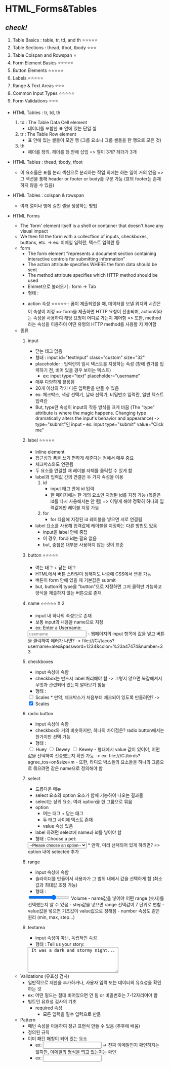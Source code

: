 # **HTML_Forms&Tables**

## *check!*
1. Table Basics : table, tr, td, and th ⭐⭐⭐⭐⭐
2. Table Sections : thead, tfoot, tbody ⭐⭐⭐
3. Table Colspan and Rowspan ⭐
4. Form Element Basics ⭐⭐⭐⭐⭐
5. Button Elements ⭐⭐⭐⭐⭐
6. Labels ⭐⭐⭐⭐⭐
7. Range & Text Areas ⭐⭐⭐
8. Common Input Types ⭐⭐⭐⭐⭐
9. Form Validations ⭐⭐⭐

- HTML Tables : tr, td, th
    1. td : The Table Data Cell element
        - 데이터를 포함한 표 안에 있는 단일 셀
    2. tr : The Table Row element
        - 표 안에 있는 셀들이 모인 행 (그룹 요소나 그룹 셀들을 한 행으로 모은 것)
    3. th
        - 헤더를 정의. 헤더를 행 안에 삽입
            => 열이 3개? 헤더가 3개

- HTML Tables : thead, tbody, tfoot
    - 이 요소들은 표를 논리 섹션으로 분리하는 작업 외에는 하는 일이 거의 없음
        => 그 섹션을 통해 header or footer or body를 구분 가능 (표의 footer는 존재하지 않을 수 있음)

- HTML Tables : colspan & rowspan
    - 여러 열이나 행에 걸친 셀을 생성하는 방법

- HTML Forms
    - The 'form' element itself is a shell or container that doesn't have any visual impact
    - We then fill the form with a collecftion of inputs, checkboxes, buttons, etc.
        -> ex: 이메일 입력란, 텍스트 입력란 등
    - form
        - The form element "represents a document section containing interactive controls for submitting information"
        - The action attribute specifies WHERE the form data should be sent
        - The method attribute specifies which HTTP method should be used
        - Emmet으로 불러오기 : form -> Tab
        - 형태 : <form action=""></form>
        - action 속성 ⭐⭐⭐⭐⭐ : 폼이 제출되었을 때, 데이터를 보낼 위치와 시간은 이 속성이 지정
            => form을 제출하면 HTTP 요청이 전송되며, action이라는 속성을 사용하여 해당 요청이 어디로 가는지 제어함
            => 또한, method라는 속성을 이용하여 어떤 유형의 HTTP method를 사용할 지 제어함
    - 종류
        1. input
            - 닫는 태그 없음
            - 형태 : input id="textInput" class="custom" size="32"
            - placeholder : 입력란의 임시 텍스트를 지정하는 속성 (창에 뭔가를 입력하기 전, 비어 있을 경우 보이는 텍스트)
                - ex: input type="text" placeholder="username"
            - 매우 다양하게 활용됨
            - 20개 이상의 각기 다른 입력란을 만들 수 있음
            - ex: 체크박스, 색상 선택기, 날짜 선택기, 비밀번호 입력란, 일반 텍스트 입력란
            - But, type란 속성이 input의 작동 방식을 크게 바꿈 (The "type" attribute is where the magic happens. Changing type dramatically alters the input's behavior and appearance)
                -> type="submit"인 input
                    - ex: input type="submit" value="Click me"
        2. label ⭐⭐⭐⭐⭐
            - inline element
            - 접근성과 폼을 쓰기 편하게 해준다는 점에서 매우 중요
            - 체크박스와도 연관됨
            - 두 요소를 연결할 때 레이블 자체를 클릭할 수 있게 함
            - label과 입력값 간의 연결은 두 가지 속성을 이용
                1. id
                    - input 태그 안에 id 입력
                    - 한 페이지에는 한 개의 요소만 지정된 id를 지정 가능 (똑같은 id를 다시 사용해서는 안 됨)
                        => 이렇게 해야 정확히 하나의 입력값에만 레이블 지정 가능
                2. for
                    - for 다음에 지정된 id 레이블을 넣으면 서로 연결됨
            - label 요소를 사용해 입력값에 레이블을 지정하는 다른 방법도 있음
                - input을 label 안에 중첩
                - 이 경우, for과 id는 필요 없음
                - but, 중첩은 대부분 사용하지 않는 것이 표준
        3. button ⭐⭐⭐⭐⭐
            - 여는 태그 + 닫는 태그
            - HTML에서 버튼 스타일이 정해져도 나중에 CSS에서 변경 가능
            - 버튼이 form 안에 있을 때 기본값은 submit
            - but, button의 type을 "button"으로 지정하면 그저 클릭만 가능하고 양식을 제출하지 않는 버튼으로 존재
        4. name ⭐⭐⭐⭐⭐ X 2
            - input 내 하나의 속성으로 존재
            - 보통 input의 내용을 name으로 지정
            - ex: 
            <label for="username">Enter a Username:</label>
            <input id="username" type="text" placeholder="username" name="username">
            - 웹페이지의 input 항목에 값을 넣고 버튼을 클릭하여 에러가 나면?
                -> file:///C:/tacos?username=alex&password=1234&color=%23a47474&number=33
        5. checkboxes
            - input 속성에 속함
            - checkbox는 반드시 label 처리해야 함
                -> 그렇지 않으면 복잡해져서 무엇과 관련되어 있는지 알아보기 힘듦
            - 형태 :
            <input type="checkbox" id="scales" name="scales">
            <label for="scales">Scales</label>
                * 만약, 체크박스가 처음부터 체크되어 있도록 만들려면?
                    -> <input type="checkbox" id="scales" name="scales" checked>
                       <label for="scales">Scales</label>
        6. radio button
            - input 속성에 속함
            - checkbox와 거의 비슷하지만, 하나의 차이점은? radio button에서는 한가지만 선택 가능
            - 형태 : 
            <input type="radio" id="huey" name="drone" value="huey">
            <label for="huey">Huey</label>

            <input type="radio" id="dewey" name="drone" value="dewey">
            <label for="dewey">Dewey</label>

            <input type="radio" id="kewey" name="drone" value="kewey">
            <label for="kewey">Kewey</label>
            - 형태에서 value 값이 있어야, 어떤 값을 선택하여 전송했는지 확인 가능
                -> ex: file:///C:/birds?agree_tos=on&size=m
            - 또한, 라디오 박스들의 요소들을 하나의 그룹으로 묶으려면 같은 name으로 정의해야 함
        7. select
            - 드롭다운 메뉴
            - select 요소와 option 요소가 함께 기능하여 나오는 결과물
            - select는 상위 요소. 여러 option을 한 그룹으로 묶음
            - option
                - 여는 태그 + 닫는 태그
                - 두 태그 사이에 텍스트 존재
                - value 속성 있음
            - label 하려면 select에 name과 id를 넣어야 함
            - 형태 :
            <label for="pet-select">Choose a pet:</label>

            <select name="pets" id="pet-select">
                <option value="">--Please choose an option--</option>
                <option value="dog">Dog</option>
                <option value="cat">Cat</option>
                <option value="hamster">Hamster</option>
                <option value="parrot">Parrot</option>
                <option value="spider">Spider</option>
                <option value="goldfish">Goldfish</option>
            </select>
                * 만약, 미리 선택되어 있게 하려면?
                    => option 내에 selected 추가
        8. range
            - input 속성에 속함
            - 슬라이더를 만들어서 사용자가 그 범위 내에서 값을 선택하게 함 (최소값과 최대값 조정 가능)
            - 형태 :
            <input type="range" id="volume" name="volume" min="0" max="11" step="7" value="75">
            <label for="volume">Volume</label>
            - name값을 넣어야 어떤 range (숫자)를 선택했는지 알 수 있음
            - step값을 넣으면 range 선택값이 7 단위로 변함
            - value값을 넣으면 기초값이 value값으로 정해짐
            - number 속성도 같은 원리 (min, max, step...)
        9. textarea
            - input 속성이 아닌, 독립적인 속성
            - 형태 :
            <label for="story">Tell us your story:</label>

            <textarea id="story" name="story" rows="5" cols="33">
            It was a dark and stormy night...
            </textarea>
    - Validations (유효성 검사)
        - 일반적으로 제한을 추가하거나, 사용자 입력 또는 데이터의 유효성을 확인하는 것
        - ex: 어떤 필드는 절대 비어있으면 안 됨 or 비밀번호는 7-12자리여야 함
        - 빌트인 유효성 검사의 기초
            - required 속성
                - 모든 입력을 필수 입력으로 만듦
    - Pattern
        - 패턴 속성을 이용하여 정규 표현식 만들 수 있음 (추후에 배움)
        - 정의된 규칙
        - 이미 패턴 매칭이 되어 있는 요소
            - ex: <input type="email" required>
                -> 진짜 이메일인지 확인하지는 않지만, 이메일의 형식을 띄고 있는지는 확인
            - ex: <input type="url">